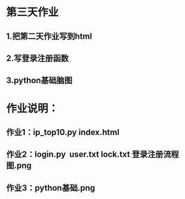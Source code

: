 # 第三天作业
## 1.把第二天作业写到html
## 2.写登录注册函数
## 3.python基础脑图


# 作业说明：
## 作业1：ip_top10.py index.html
## 作业2：login.py  user.txt  lock.txt 登录注册流程图.png
## 作业3：python基础.png

